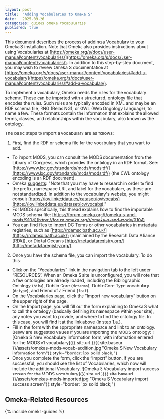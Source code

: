 ```yaml
---
layout: post
title:  "Adding Vocabularies to Omeka S"
date:   2025-09-26
categories: guides omeka vocabularies
published: true
---
```


This document describes the process of adding a Vocabulary to your Omeka S installation. Note that Omeka also provides instructions about using Vocabularies at [https://omeka.org/s/docs/user-manual/content/vocabularies/](https://omeka.org/s/docs/user-manual/content/vocabularies/). In addition to this step-by-step document, you may wish to review Omeka S documentation at [https://omeka.org/s/docs/user-manual/content/vocabularies/#add-a-vocabulary](https://omeka.org/s/docs/user-manual/content/vocabularies/#add-a-vocabulary).

To implement a vocabulary, Omeka needs the rules for the vocabulary scheme. These can be imported with a structured, ontology file that encodes the rules. Such rules are typically encoded in XML and may be an RDF schema file, RNG (Relax NG), or OWL (Web Ongology Language), to name a few. These formats contain the information that explains the allowed terms, classes, and relationships within the vocabulary, also known as the ontology.

The basic steps to import a vocabulary are as follows:

1. First, find the RDF or schema file for the vocabulary that you want to add. 
  - To import MODS, you can consult the MODS documentation from the Library of Congress, which provides the ontology in an RDF format. See: [https://www.loc.gov/standards/mods/modsrdf/](https://www.loc.gov/standards/mods/modsrdf/) (the OWL ontology encoding is an RDF document).
  - Omeka [suggests](https://omeka.org/s/docs/user-manual/content/vocabularies/#add-a-vocabulary): "Note that you may have to research in order to find the prefix, namespace URI, and label for the vocabulary, as these are not standardized. In addition to the vocabulary's website, you might consult [https://lov.linkeddata.es/dataset/lov/vocabs](https://lov.linkeddata.es/dataset/lov/vocabs)."
  - For MODS specifically, this thread explains how to find the importable MODS schema file: [https://forum.omeka.org/t/omeka-s-and-mods/9104](https://forum.omeka.org/t/omeka-s-and-mods/9104).
  - You can find files to import DC Terms or other vocabularies in metadata registries, such as [https://rdamsc.bath.ac.uk/](https://rdamsc.bath.ac.uk/) (maintained by the Research Data Alliance [RDA]), or Digital Ocean's [http://metadataregistry.org/](http://metadataregistry.org/).
2. Once you have the schema file, you can import the vocabulary. To do this:
  - Click on the “Vocabularies” link in the navigation tab to the left under “RESOURCES”. When an Omeka S site is unconfigured, you will note that a few ontologies are already loaded, including the Bibliographic Ontology (`bibo`), Dublin Core (`dcterms`), DublinCore Type vocabulary (`dctype`), and Friend of a Friend (`foaf`).
  - On the Vocabularies page, click the “Import new vocabulary” button on the upper right of the page.
  - On the Import page, you will fill out the form explaining to Omeka S what to call the ontology (basically defining its namespace within your site), any notes you want to provide, and where to find the ontology file. In this case, you will find it at the link above (in step 1.a.).
  - Fill in the form with the appropriate namespace and link to an ontology. Below are suggested values if you are importing the MODS ontology:
  ![Omeka S New Vocabulary information form, with information entered for the MODS v1 vocabulary]({{ site.url }}{{ site.baseurl }}/assets/omekas-mods-vocab-addition.jpg "Omeka S New Vocabulary information form"){:style="border: 1px solid black;"}
  - Once you complete the form, click the “import” button. If you are successful, you should see the list of Vocabularies, which now will include the additional Vocabulary.
  ![Omeka S Vocabulary import success screen for the MODS vocabulary]({{ site.url }}{{ site.baseurl }}/assets/omekas-mods-imported.jpg "Omeka S Vocabulary import success screen"){:style="border: 1px solid black;"}

## Omeka-Related Resources

{% include omeka-guides %}
